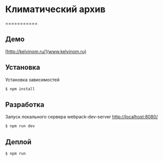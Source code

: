 <h1>Климатический архив</h1>
===========

## Демо
[http://kelvinom.ru/](www.kelvinom.ru)

## Установка
Установка зависимостей
```sh
$ npm install
```

## Разработка
Запуск локального сервера webpack-dev-server [http://localhost:8080/](http://localhost:8080/)
```sh
$ npm run dev
```

## Деплой
```sh
$ npm run